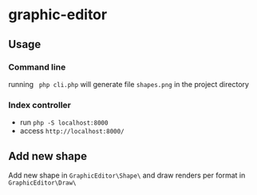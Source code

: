 # graphic-editor

## Usage

### Command line
running ` php cli.php` will generate file `shapes.png` in the project directory

### Index controller
* run `php -S localhost:8000`
* access `http://localhost:8000/`


## Add new shape
Add new shape in `GraphicEditor\Shape\` and draw renders per format in `GraphicEditor\Draw\`




